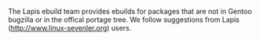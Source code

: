 The Lapis ebuild team provides ebuilds for packages that are not in Gentoo bugzilla or in the offical portage tree. We follow suggestions from Lapis (http://www.linux-sevenler.org) users.